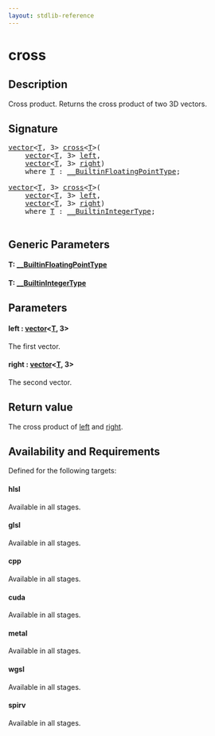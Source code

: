 ```yaml
---
layout: stdlib-reference
---
```


# cross

## Description

Cross product. Returns the cross product of two 3D vectors.



## Signature 

<pre>
<a href="index.html" class="code_type">vector</a>&lt;<a href="cross.html#typeparam-T" class="code_type">T</a>, 3&gt; <a href="cross.html">cross</a>&lt;<a href="cross.html#typeparam-T" class="code_type">T</a>&gt;(
    <a href="index.html" class="code_type">vector</a>&lt;<a href="cross.html#typeparam-T" class="code_type">T</a>, 3&gt; <a href="cross.html#decl-left" class="code_param">left</a>,
    <a href="index.html" class="code_type">vector</a>&lt;<a href="cross.html#typeparam-T" class="code_type">T</a>, 3&gt; <a href="cross.html#decl-right" class="code_param">right</a>)
    <span class='code_keyword'>where</span> <a href="cross.html#typeparam-T" class="code_type">T</a> : <a href="index.html" class="code_type">__BuiltinFloatingPointType</a>;

<a href="index.html" class="code_type">vector</a>&lt;<a href="cross.html#typeparam-T" class="code_type">T</a>, 3&gt; <a href="cross.html">cross</a>&lt;<a href="cross.html#typeparam-T" class="code_type">T</a>&gt;(
    <a href="index.html" class="code_type">vector</a>&lt;<a href="cross.html#typeparam-T" class="code_type">T</a>, 3&gt; <a href="cross.html#decl-left" class="code_param">left</a>,
    <a href="index.html" class="code_type">vector</a>&lt;<a href="cross.html#typeparam-T" class="code_type">T</a>, 3&gt; <a href="cross.html#decl-right" class="code_param">right</a>)
    <span class='code_keyword'>where</span> <a href="cross.html#typeparam-T" class="code_type">T</a> : <a href="index.html" class="code_type">__BuiltinIntegerType</a>;

</pre>

## Generic Parameters

####  <a id="typeparam-T"></a>T: [\_\_BuiltinFloatingPointType](../interfaces/0_builtinfloatingpointtype-029hm/index)
####  <a id="typeparam-T"></a>T: [\_\_BuiltinIntegerType](../interfaces/0_builtinintegertype-029g/index)

## Parameters

####  <a id="decl-left"></a>left  : [vector](../types/vector/index)\<[T](../types/vector/index#typeparam-T), 3\>
The first vector.

####  <a id="decl-right"></a>right  : [vector](../types/vector/index)\<[T](../types/vector/index#typeparam-T), 3\>
The second vector.


## Return value
The cross product of <span class='code'><a href="cross.html#decl-left" class="code_param">left</a></span> and <span class='code'><a href="cross.html#decl-right" class="code_param">right</a></span>.


## Availability and Requirements

Defined for the following targets:

#### hlsl
Available in all stages.

#### glsl
Available in all stages.

#### cpp
Available in all stages.

#### cuda
Available in all stages.

#### metal
Available in all stages.

#### wgsl
Available in all stages.

#### spirv
Available in all stages.




